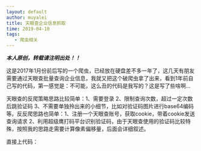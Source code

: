```yaml
---
layout: default
author: muyalei
title: 天眼查企业信息抓取
time: 2019-04-10
tags:
   - 爬虫相关
---
```


***本人原创，转载请注明出处！！***
 
这是2017年1月份前后写的一个爬虫，已经放在硬盘差不多一年了，这几天有朋友需要通过天眼查批量查询企业信息，我就又把这个破爬虫拿了出来，看到1年前自己写的代码，第一感觉是：不可能，这么丑的代码是我写的？这是写了些啥啊...

天眼查的反爬策略思路比较简单：1、需要登录 2、限制查询次数，超过一定次数后跳验证码 3、不需要单独拎出来的小细节，比如对验证码图片进行base64编码等。反反爬思路也简单：1、注册一个天眼查账号，获取cookie，带着cookie发送查询请求 2、利用超级鹰打码平台识别验证码，由于天眼查使用的验证码比较特殊，按照我的思路走需要计算像素偏移量，后面会详细叙述。
 
直接上代码：
```

```















